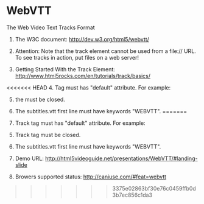 WebVTT
======

The Web Video Text Tracks Format

1. The W3C document: http://dev.w3.org/html5/webvtt/

2. Attention: Note that the track element cannot be used from a file:// URL. To see tracks in action, put files on a web server!

3. Getting Started With the Track Element: http://www.html5rocks.com/en/tutorials/track/basics/

<<<<<<< HEAD
4. <Track> Tag must has "default" attribute. For example:

<track src="subtitle.vtt" kind="subtitles" srclang="en" label="English subtitles" default/> 
</track>  

5. the <Track> must be closed.

6. The subtitles.vtt first line must have keywords "WEBVTT". 
=======
4. Track tag must has "default" attribute. For example:
  <track src="subtitle.vtt" kind="subtitles" srclang="en" label="English subtitles" default/></track>

5. Track tag must be closed.

6. The subtitles.vtt first line must have keywords "WEBVTT". 

7. Demo URL: http://html5videoguide.net/presentations/WebVTT/#landing-slide

8. Browers supported status: http://caniuse.com/#feat=webvtt
>>>>>>> 3375e02863bf30e76c0459ffb0d3b7ec856c1da3
